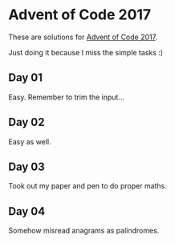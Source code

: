 # Advent of Code 2017

These are solutions for [Advent of Code 2017](https://adventofcode.com/2017).

Just doing it because I miss the simple tasks :)

## Day 01

Easy. Remember to trim the input...

## Day 02

Easy as well.

## Day 03

Took out my paper and pen to do proper maths.

## Day 04

Somehow misread anagrams as palindromes.
